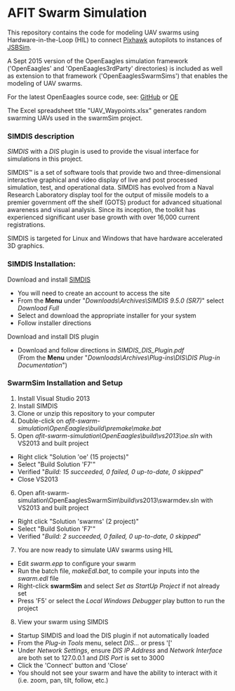 # AFIT Swarm Simulation
This repository contains the code for modeling UAV swarms using Hardware-in-the-Loop (HIL) to connect [Pixhawk](https://pixhawk.org/choice) autopilots to instances of [JSBSim](http://jsbsim.sourceforge.net/).

A Sept 2015 version of the OpenEaagles simulation framework ('OpenEaagles' and 'OpenEaagles3rdParty' directories) is included as well as extension to that framework ('OpenEaaglesSwarmSims') that enables the modeling of UAV swarms.

For the latest OpenEaagles source code, see: [GitHub](https://github.com/doughodson) or [OE](http://www.openeaagles.org/)

The Excel spreadsheet title "UAV_Waypoints.xlsx" generates random swarming UAVs used in the swarmSim project.

### SIMDIS description
_SIMDIS_ with a _DIS_ plugin is used to provide the visual interface for simulations in this project.

SIMDIS™ is a set of software tools that provide two and three-dimensional interactive graphical and video display of live and post processed simulation, test, and operational data. SIMDIS has evolved from a Naval Research Laboratory display tool for the output of missile models to a premier government off the shelf (GOTS) product for advanced situational awareness and visual analysis. Since its inception, the toolkit has experienced significant user base growth with over 16,000 current registrations.

SIMDIS is targeted for Linux and Windows that have hardware accelerated 3D graphics.

### SIMDIS Installation:
Download and install [SIMDIS](https://simdis.nrl.navy.mil)
- You will need to create an account to access the site
- From the **Menu** under "_Downloads\Archives\SIMDIS 9.5.0 (SR7)_" select _Download Full_
- Select and download the appropriate installer for your system
- Follow installer directions

Download and install DIS plugin
- Download and follow directions in _SIMDIS_DIS_Plugin.pdf_  
  (From the **Menu** under "_Downloads\Archives\Plug-ins\DIS\DIS Plug-in Documentation_")

### SwarmSim Installation and Setup
1. Install Visual Studio 2013
2. Install SIMDIS
3. Clone or unzip this repository to your computer
4. Double-click on _afit-swarm-simulation\OpenEaagles\build\premake\make.bat_
5. Open _afit-swarm-simulation\OpenEaagles\build\vs2013\oe.sln_ with VS2013 and built project
  - Right click "Solution 'oe' (15 projects)"
  - Select "Build Solution 'F7'"
  - Verified "_Build: 15 succeeded, 0 failed, 0 up-to-date, 0 skipped_"
  - Close VS2013
6. Open afit-swarm-simulation\OpenEaaglesSwarmSim\build\vs2013\swarmdev.sln with VS2013 and built project
  - Right click "Solution 'swarms' (2 project)"
  - Select "Build Solution 'F7'"
  - Verified "_Build: 2 succeeded, 0 failed, 0 up-to-date, 0 skipped_"
7. You are now ready to simulate UAV swarms using HIL
  - Edit _swarm.epp_ to configure your swarm
  - Run the batch file, _makeEdl.bat_, to compile your inputs into the _swarm.edl_ file
  - Right-click **swarmSim** and select _Set as StartUp Project_ if not already set
  - Press 'F5' or select the _Local Windows Debugger_ play button to run the project
8. View your swarm using SIMDIS
  - Startup SIMDIS and load the DIS plugin if not automatically loaded
  - From the _Plug-in Tools_ menu, select _DIS..._ or press '['
  - Under _Network Settings_, ensure _DIS IP Address_ and _Network Interface_ are both set to 127.0.0.1 and _DIS Port_ is set to 3000
  - Click the 'Connect' button and 'Close'
  - You should not see your swarm and have the ability to interact with it (i.e. zoom, pan, tilt, follow, etc.)
